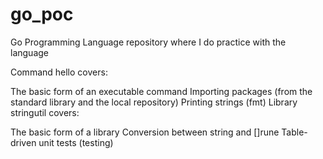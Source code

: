 # go_poc
Go Programming Language repository where I do practice with the language

Command hello covers:

The basic form of an executable command
Importing packages (from the standard library and the local repository)
Printing strings (fmt)
Library stringutil covers:

The basic form of a library
Conversion between string and []rune
Table-driven unit tests (testing)
